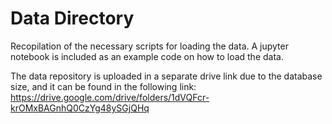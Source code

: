 # Data Directory
Recopilation of the necessary scripts for loading the data. A jupyter notebook is included as an example code on how to load the data.

The data repository is uploaded in a separate drive link due to the database size, and it can be found in the following link: https://drive.google.com/drive/folders/1dVQFcr-krOMxBAGnhQ0CzYg48ySGjQHq
